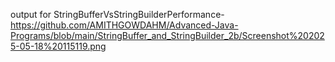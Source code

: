 output for StringBufferVsStringBuilderPerformance-https://github.com/AMITHGOWDAHM/Advanced-Java-Programs/blob/main/StringBuffer_and_StringBuilder_2b/Screenshot%202025-05-18%20115119.png

